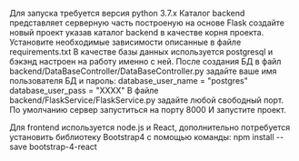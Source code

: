 Для запуска требуется версия python 3.7.x
Каталог backend представляет серверную часть построеную на основе Flask
создайте новый проект указав каталог backend в качестве корня проекта.
Установите необходимые зависимости описанные в файле requirements.txt
В качестве базы данных используется postgresql и бэкэнд настроен на работу именно с ней.
После создания БД в файл backend/DataBaseController/DataBaseController.py задайте ваше имя пользователя БД и пароль:
database_user_name = "postgres"
database_user_pass = "XXXX"
В файле backend/FlaskService/FlaskService.py задайте любой свободный порт.
По умолчанию сервер запуститься на порту 8000
И запустите проект.

Для frontend используется node.js и React, дополнительно потребуется установить библиотеку Bootstrap4 с помощью команды:
  npm install --save bootstrap-4-react
